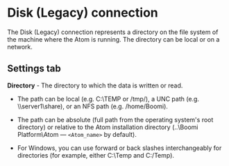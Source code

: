 # Disk (Legacy) connection 

<head>
  <meta name="guidename" content="Integration"/>
  <meta name="context" content="GUID-e01149d6-13ec-4c4d-9bb0-9dfba1cf155a"/>
</head>


The Disk (Legacy) connection represents a directory on the file system of the machine where the Atom is running. The directory can be local or on a network.

## Settings tab 



**Directory** - 
The directory to which the data is written or read.

-   The path can be local \(e.g. C:\\TEMP or /tmp/\), a UNC path \(e.g. \\\\server1\\share\), or an NFS path \(e.g. /home/Boomi\).

-   The path can be absolute \(full path from the operating system's root directory\) or relative to the Atom installation directory \(..\\Boomi Platform\\Atom — `<Atom_name>` by default\).

-   For Windows, you can use forward or back slashes interchangeably for directories \(for example, either C:\\Temp and C:/Temp\).